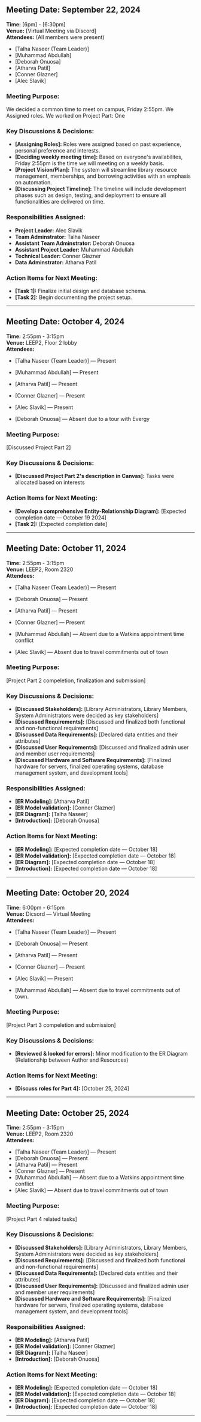 ## Meeting Date: September 22, 2024
**Time:** [6pm] - [6:30pm]  
**Venue:** [Virtual Meeting via Discord]  
**Attendees:**  (All members were present)
- [Talha Naseer (Team Leader)]
- [Muhammad Abdullah]
- [Deborah Onuosa]
- [Atharva Patil]
- [Conner Glazner]
- [Alec Slavik]  

### Meeting Purpose:
We decided a common time to meet on campus, Friday 2:55pm.
We Assigned roles.
We worked on Project Part: One


### Key Discussions & Decisions:
- **[Assigning Roles]:** Roles were assigned based on past experience, personal preference and interests. 
- **[Deciding weekly meeting time]:** Based on everyone's availabilites, Friday 2:55pm is the time we will meeting on a weekly basis. 
- **[Project Vision/Plan]:** The system will streamline library resource management, memberships, and borrowing activities with an emphasis on automation.
- **[Discussing Project Timeline]:** The timeline will include development phases such as design, testing, and deployment to ensure all functionalities are delivered on time.


### Responsibilities Assigned:
- **Project Leader:** Alec Slavik
- **Team Adminstrator:** Talha Naseer
- **Assistant Team Adminstrator:** Deborah Onuosa
- **Assistant Project Leader:** Muhammad Abdullah
- **Technical Leader:** Conner Glazner
- **Data Adminstrator:** Atharva Patil


### Action Items for Next Meeting:
- **[Task 1]:** Finalize initial design and database schema.
- **[Task 2]:** Begin documenting the project setup.

---

## Meeting Date: October 4, 2024
**Time:** 2:55pm - 3:15pm  
**Venue:** LEEP2, Floor 2 lobby   
**Attendees:**  
- [Talha Naseer (Team Leader)] — Present
- [Muhammad Abdullah] — Present
- [Atharva Patil] — Present
- [Conner Glazner] — Present
- [Alec Slavik] — Present

- [Deborah Onuosa] — Absent due to a tour with Evergy 

### Meeting Purpose:
[Discussed Project Part 2]

### Key Discussions & Decisions:
- **[Discussed Project Part 2's description in Canvas]:** Tasks were allocated based on interests



### Action Items for Next Meeting:
- **[Develop a comprehensive Entity-Relationship Diagram]:** [Expected completion date — October 19 2024]
- **[Task 2]:** [Expected completion date]

---

## Meeting Date: October 11, 2024
**Time:** 2:55pm - 3:15pm  
**Venue:** LEEP2, Room 2320   
**Attendees:**  
- [Talha Naseer (Team Leader)] — Present
- [Deborah Onuosa] — Present
- [Atharva Patil] — Present
- [Conner Glazner] — Present

- [Muhammad Abdullah] — Absent due to a Watkins appointment time conflict
- [Alec Slavik] — Absent due to travel commitments out of town


### Meeting Purpose:
[Project Part 2 compeletion, finalization and submission]

### Key Discussions & Decisions:
- **[Discussed Stakeholders]:** [Library Administrators, Library Members, System Administrators were decided as key stakeholders]
- **[Discussed Requirements]:** [Discussed and finalized both functional and non-functional requirements]
- **[Discussed Data Requirements]:** [Declared data entities and their attributes]
- **[Discussed User Requirements]:** [Discussed and finalized admin user and member user requirements]
- **[Discussed Hardware and Software Requirements]:** [Finalized hardware for servers, finalized operating systems, database management system, and development tools]


### Responsibilities Assigned:
- **[ER Modeling]:** [Atharva Patil]  
- **[ER Model validation]:** [Conner Glazner]
- **[ER Diagram]:** [Talha Naseer]
- **[Introduction]:** [Deborah Onuosa]
  


### Action Items for Next Meeting:
- **[ER Modeling]:** [Expected completion date — October 18]  
- **[ER Model validation]:** [Expected completion date — October 18]  
- **[ER Diagram]:** [Expected completion date — October 18]  
- **[Introduction]:** [Expected completion date — October 18]  

---

## Meeting Date: October 20, 2024
**Time:** 6:00pm - 6:15pm  
**Venue:** Dicsord — Virtual Meeting  
**Attendees:**  
- [Talha Naseer (Team Leader)] — Present
- [Deborah Onuosa] — Present
- [Atharva Patil] — Present
- [Conner Glazner] — Present
- [Alec Slavik] — Present

- [Muhammad Abdullah] — Absent due to travel commitments out of town.


### Meeting Purpose:
[Project Part 3 compeletion and submission]

### Key Discussions & Decisions:
- **[Reviewed & looked for errors]:** Minor modification to the ER Diagram (Relationship between Author and Resources)


### Action Items for Next Meeting:
- **[Discuss roles for Part 4]:** [October 25, 2024]


---

## Meeting Date: October 25, 2024
**Time:** 2:55pm - 3:15pm  
**Venue:** LEEP2, Room 2320   
**Attendees:**  
- [Talha Naseer (Team Leader)] — Present
- [Deborah Onuosa] — Present
- [Atharva Patil] — Present
- [Conner Glazner] — Present
- [Muhammad Abdullah] — Absent due to a Watkins appointment time conflict
- [Alec Slavik] — Absent due to travel commitments out of town


### Meeting Purpose:
[Project Part 4 related tasks]

### Key Discussions & Decisions:
- **[Discussed Stakeholders]:** [Library Administrators, Library Members, System Administrators were decided as key stakeholders]
- **[Discussed Requirements]:** [Discussed and finalized both functional and non-functional requirements]
- **[Discussed Data Requirements]:** [Declared data entities and their attributes]
- **[Discussed User Requirements]:** [Discussed and finalized admin user and member user requirements]
- **[Discussed Hardware and Software Requirements]:** [Finalized hardware for servers, finalized operating systems, database management system, and development tools]


### Responsibilities Assigned:
- **[ER Modeling]:** [Atharva Patil]  
- **[ER Model validation]:** [Conner Glazner]
- **[ER Diagram]:** [Talha Naseer]
- **[Introduction]:** [Deborah Onuosa]
  


### Action Items for Next Meeting:
- **[ER Modeling]:** [Expected completion date — October 18]  
- **[ER Model validation]:** [Expected completion date — October 18]  
- **[ER Diagram]:** [Expected completion date — October 18]  
- **[Introduction]:** [Expected completion date — October 18]  

---

